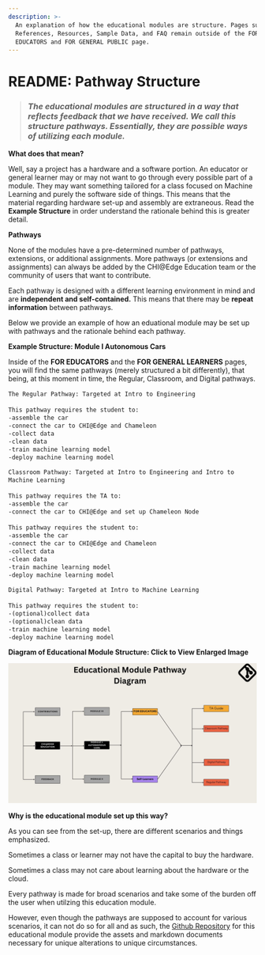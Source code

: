 ```yaml
---
description: >-
  An explanation of how the educational modules are structure. Pages such as
  References, Resources, Sample Data, and FAQ remain outside of the FOR
  EDUCATORS and FOR GENERAL PUBLIC page.
---
```


# README: Pathway Structure

> ### _The educational modules are structured in a way that reflects feedback that we have received. We call this structure pathways. Essentially, they are possible ways of utilizing each module._&#x20;

**What does that mean?**

Well, say a project has a hardware and a software portion. An educator or general learner may or may not want to go through every possible part of a module. They may want something tailored for a class focused on Machine Learning and purely the software side of things. This means that the material regarding hardware set-up and assembly are extraneous. Read the **Example Structure** in order understand the rationale behind this is greater detail.



**Pathways**

None of the modules have a pre-determined number of pathways, extensions, or additional assignments. More pathways (or extensions and assignments) can always be added by the CHI@Edge Education team or the community of users that want to contribute.

Each pathway is designed with a different learning environment in mind and are **independent and self-contained.** This means that there may be **repeat information** between pathways.

Below we provide an example of how an eduational module may be set up with pathways and the rationale behind each pathway.&#x20;



**Example Structure: Module I Autonomous Cars**

Inside of the **FOR EDUCATORS** and the **FOR GENERAL LEARNERS** pages, you will find the same pathways (merely structured a bit differently), that being, at this moment in time, the Regular, Classroom, and Digital pathways.

```
The Regular Pathway: Targeted at Intro to Engineering 

This pathway requires the student to:
-assemble the car
-connect the car to CHI@Edge and Chameleon
-collect data
-clean data
-train machine learning model
-deploy machine learning model
```

```
Classroom Pathway: Targeted at Intro to Engineering and Intro to Machine Learning

This pathway requires the TA to:
-assemble the car
-connect the car to CHI@Edge and set up Chameleon Node

This pathway requires the student to:
-assemble the car
-connect the car to CHI@Edge and Chameleon
-collect data
-clean data
-train machine learning model
-deploy machine learning model
```

```
Digital Pathway: Targeted at Intro to Machine Learning

This pathway requires the student to:
-(optional)collect data
-(optional)clean data
-train machine learning model
-deploy machine learning model
```

**Diagram of Educational Module Structure: Click to View Enlarged Image**

![](<.gitbook/assets/Minimalist Beige Goals Map Flow Structure Brainstorm.jpg>)

**Why is the educational module set up this way?**

As you can see from the set-up, there are different scenarios and things emphasized.&#x20;

Sometimes a class or learner may not have the capital to buy the hardware.&#x20;

Sometimes a class may not care about learning about the hardware or the cloud.

Every pathway is made for broad scenarios and take some of the burden off the user when utilzing this education module.

However, even though the pathways are supposed to account for various scenarios, it can not do so for all and as such, the [Github Repository](https://github.com/AetherWang/CHI-Edge) for this educational module provide the assets and markdown documents necessary for unique alterations to unique circumstances.
